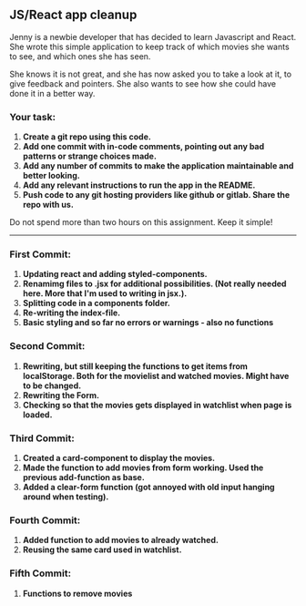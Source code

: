 ## JS/React app cleanup

Jenny is a newbie developer that has decided to learn Javascript and React. She wrote this simple application to keep track of which movies she wants to see, and which ones she has seen.

She knows it is not great, and she has now asked you to take a look at it, to give feedback and pointers. She also wants to see how she could have done it in a better way.

### Your task:

1. **Create a git repo using this code.**
2. **Add one commit with in-code comments, pointing out any bad patterns or strange choices made.**
3. **Add any number of commits to make the application maintainable and better looking.**
4. **Add any relevant instructions to run the app in the README.**
5. **Push code to any git hosting providers like github or gitlab. Share the repo with us.**

Do not spend more than two hours on this assignment. Keep it simple!

---
### First Commit:

1. **Updating react and adding styled-components.**
2. **Renamimg files to .jsx for additional possibilities. (Not really needed here. More that I'm used to writing in jsx.).**
3. **Splitting code in a components folder.**
4. **Re-writing the index-file.**
5. **Basic styling and so far no errors or warnings - also no functions**

### Second Commit:
1. **Rewriting, but still keeping the functions to get items from localStorage. Both for the movielist and watched movies. Might have to be changed.**
2. **Rewriting the Form.**
3. **Checking so that the movies gets displayed in watchlist when page is loaded.**

### Third Commit:
1. **Created a card-component to display the movies.**
2. **Made the function to add movies from form working. Used the previous add-function as base.**
3. **Added a clear-form function (got annoyed with old input hanging around when testing).**

### Fourth Commit:
1. **Added function to add movies to already watched.**
2. **Reusing the same card used in watchlist.**

### Fifth Commit:
1. **Functions to remove movies**
